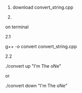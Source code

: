 1. download convert_string.cpp

2.
on terminal

2.1

g++ -o convert convert_string.cpp

2.2

./convert up "I'm The oNe"

or

./convert down "I'm The oNe"
